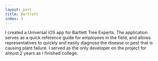 ```yaml
---
layout: post
title: Bartlett
index: 3
---
```


I created a Universal iOS app for Bartlett Tree Experts. The application
serves as a quick reference guide for employees in the field, and allows
representatives to quickly and easily diagnose the disease or pest that
is causing plant failure. I served as the only developer on the project
for almost 2 years as I finished college.
